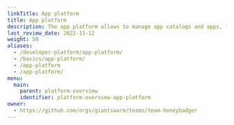```yaml
---
linkTitle: App platform
title: App platform
description: The app platform allows to manage app catalogs and apps, for simple and standardized deployment in all your workload clusters.
last_review_date: 2022-11-12
weight: 50
aliases:
  - /developer-platform/app-platform/
  - /basics/app-platform/
  - /app-platform
  - /app-platform/
menu:
  main:
    parent: platform-overview
    identifier: platform-overview-app-platform
owner:
  - https://github.com/orgs/giantswarm/teams/team-honeybadger
---
```

